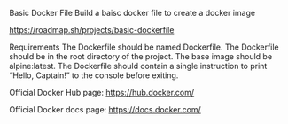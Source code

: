 
Basic Docker File 
Build a baisc docker file to create a docker image  

https://roadmap.sh/projects/basic-dockerfile

Requirements
The Dockerfile should be named Dockerfile.
The Dockerfile should be in the root directory of the project.
The base image should be alpine:latest.
The Dockerfile should contain a single instruction to print “Hello, Captain!” to the console before exiting.


Official Docker Hub page: 
https://hub.docker.com/ 


Official Docker docs page:
https://docs.docker.com/

